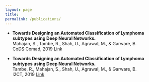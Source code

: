 ```yaml
---
layout: page
title: 
permalink: /publications/
---
```


- **Towards Designing an Automated Classification of Lymphoma subtypes using Deep Neural Networks.**<br> 
Mahajan, S., Tambe, R., Shah, U., Agrawal, M., & Garware, B.<br>
CoDS Comad, 2019 [Link](https://dl.acm.org/doi/abs/10.1145/3297001.3297019)




- **Towards Designing an Automated Classification of Lymphoma subtypes using Deep Neural Networks.** <br> 
Tambe, R., Mahajan, S., Shah, U., Agrawal, M., & Garware, B.<br>
I2CT, 2019 [Link](https://ieeexplore.ieee.org/abstract/document/9033555)


